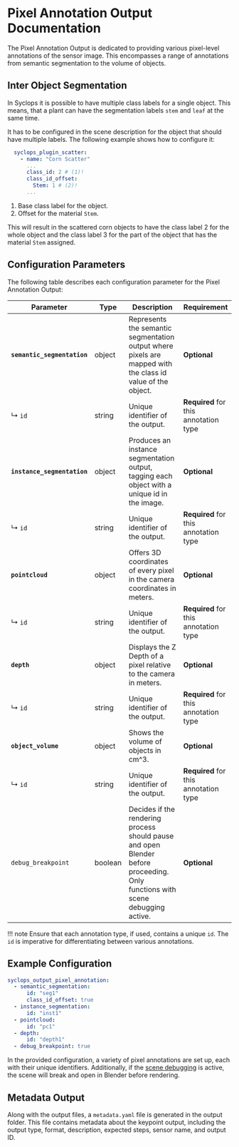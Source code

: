 # Pixel Annotation Output Documentation

The Pixel Annotation Output is dedicated to providing various pixel-level annotations of the sensor image. This encompasses a range of annotations from semantic segmentation to the volume of objects.

## Inter Object Segmentation

In Syclops it is possible to have multiple class labels for a single object. This means, that a plant can have the segmentation labels `stem` and `leaf` at the same time.

It has to be configured in the scene description for the object that should have multiple labels. The following example shows how to configure it:

```yaml title="Configure Inter Object Segmentation"
  syclops_plugin_scatter:
    - name: "Corn Scatter"
      ...
      class_id: 2 # (1)!
      class_id_offset:
        Stem: 1 # (2)!
      ...
```

1.  Base class label for the object.
2.  Offset for the material `Stem`.

This will result in the scattered corn objects to have the class label 2 for the whole object and the class label 3 for the part of the object that has the material `Stem` assigned.

## Configuration Parameters

The following table describes each configuration parameter for the Pixel Annotation Output:

| Parameter               | Type                                            | Description                                                                                                         | Requirement               |
|-------------------------|-------------------------------------------------|---------------------------------------------------------------------------------------------------------------------|---------------------------|
| **`semantic_segmentation`** | object                                          | Represents the semantic segmentation output where pixels are mapped with the class id value of the object.           | **Optional**              |
|     ↳ `id`              | string                                          | Unique identifier of the output.                                                                                    | **Required** for this annotation type |
| **`instance_segmentation`** | object                                          | Produces an instance segmentation output, tagging each object with a unique id in the image.                        | **Optional**              |
|     ↳ `id`              | string                                          | Unique identifier of the output.                                                                                    | **Required** for this annotation type |
| **`pointcloud`**            | object                                          | Offers 3D coordinates of every pixel in the camera coordinates in meters.                                           | **Optional**              |
|     ↳ `id`              | string                                          | Unique identifier of the output.                                                                                    | **Required** for this annotation type |
| **`depth`**                 | object                                          | Displays the Z Depth of a pixel relative to the camera in meters.                                                   | **Optional**              |
|     ↳ `id`              | string                                          | Unique identifier of the output.                                                                                    | **Required** for this annotation type |
| **`object_volume`**         | object                                          | Shows the volume of objects in cm^3.                                                                                | **Optional**              |
|     ↳ `id`              | string                                          | Unique identifier of the output.                                                                                    | **Required** for this annotation type |
| `debug_breakpoint`      | boolean                                         | Decides if the rendering process should pause and open Blender before proceeding. Only functions with scene debugging active. | **Optional**              |

!!! note
    Ensure that each annotation type, if used, contains a unique `id`. The `id` is imperative for differentiating between various annotations.

## Example Configuration

```yaml
syclops_output_pixel_annotation:
  - semantic_segmentation:
      id: "seg1"
      class_id_offset: true
  - instance_segmentation:
      id: "inst1"
  - pointcloud:
      id: "pc1"
  - depth:
      id: "depth1"
  - debug_breakpoint: true
```

In the provided configuration, a variety of pixel annotations are set up, each with their unique identifiers. Additionally, if the [scene debugging](/developement/debugging/#visually-debug-a-job-file) is active, the scene will break and open in Blender before rendering.

## Metadata Output

Along with the output files, a `metadata.yaml` file is generated in the output folder. This file contains metadata about the keypoint output, including the output type, format, description, expected steps, sensor name, and output ID.
